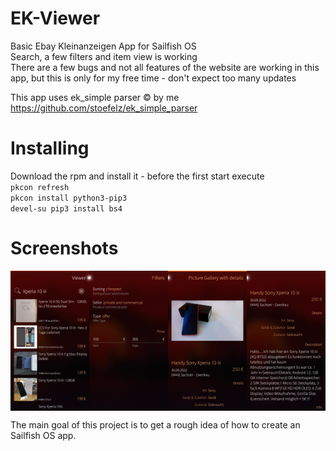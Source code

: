 # EK-Viewer
Basic Ebay Kleinanzeigen App for Sailfish OS  
Search, a few filters and item view is working  
There are a few bugs and not all features of the website are working in this app, but this is only for my free time - don't expect too many updates  

This app uses ek_simple parser © by me  
https://github.com/stoefelz/ek_simple_parser

# Installing
Download the rpm and install it - before the first start execute  
``pkcon refresh``  
``pkcon install python3-pip3``  
``devel-su pip3 install bs4``

# Screenshots
<div style="display:flex;">
  <img alt="App image" src="screenshots/search.png" width="25%">
  <img alt="App image" src="screenshots/filter.png" width="25%">
  <img alt="App image" src="screenshots/itemview1.png" width="25%">
  <img alt="App image" src="screenshots/itemview2.png" width="25%">
</div>


The main goal of this project is to get a rough idea of how to create an Sailfish OS app. 




